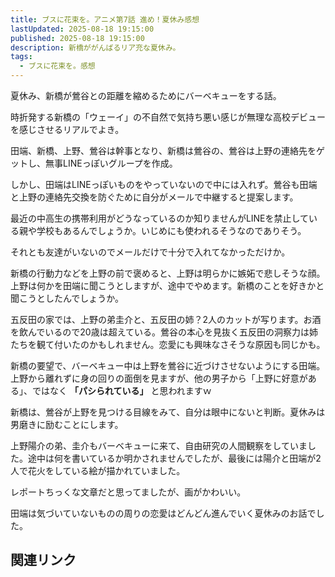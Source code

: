 ```yaml
---
title: ブスに花束を。アニメ第7話 進め！夏休み感想
lastUpdated: 2025-08-18 19:15:00
published: 2025-08-18 19:15:00
description: 新橋ががんばるリア充な夏休み。
tags:
  - ブスに花束を。感想
---
```


夏休み、新橋が鶯谷との距離を縮めるためにバーベキューをする話。

時折発する新橋の「ウェーイ」の不自然で気持ち悪い感じが無理な高校デビューを感じさせるリアルでよき。

田端、新橋、上野、鶯谷は幹事となり、新橋は鶯谷の、鶯谷は上野の連絡先をゲットし、無事LINEっぽいグループを作成。

しかし、田端はLINEっぽいものをやっていないので中には入れず。鶯谷も田端と上野の連絡先交換を防ぐために自分がメールで中継すると提案します。

最近の中高生の携帯利用がどうなっているのか知りませんがLINEを禁止している親や学校もあるんでしょうか。いじめにも使われるそうなのでありそう。

それとも友達がいないのでメールだけで十分で入れてなかっただけか。

新橋の行動力などを上野の前で褒めると、上野は明らかに嫉妬で悲しそうな顔。上野は何かを田端に聞こうとしますが、途中でやめます。新橋のことを好きかと聞こうとしたんでしょうか。

五反田の家では、上野の弟圭介と、五反田の姉？2人のカットが写ります。お酒を飲んでいるので20歳は超えている。鶯谷の本心を見抜く五反田の洞察力は姉たちを観て付いたのかもしれません。恋愛にも興味なさそうな原因も同じかも。

新橋の要望で、バーベキュー中は上野を鶯谷に近づけさせないようにする田端。上野から離れずに身の回りの面倒を見ますが、他の男子から「上野に好意がある」、ではなく **「パシられている」** と思われますｗ

新橋は、鶯谷が上野を見つける目線をみて、自分は眼中にないと判断。夏休みは男磨きに励むことにします。

上野陽介の弟、圭介もバーベキューに来て、自由研究の人間観察をしていました。途中は何を書いているか明かされませんでしたが、最後には陽介と田端が2人で花火をしている絵が描かれていました。

レポートちっくな文章だと思ってましたが、画がかわいい。

田端は気づいていないものの周りの恋愛はどんどん進んでいく夏休みのお話でした。

## 関連リンク
<!--@include: ../parts/busunihanatabawo-link.md-->

